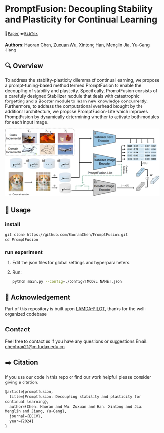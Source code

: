 # PromptFusion: Decoupling Stability and Plasticity for Continual Learning

 :bookmark_tabs:[`Paper`](https://arxiv.org/abs/2303.07223) 
 :black_nib:[`BibTex`](#black_nib-citation) 

**Authors**: Haoran Chen, [Zuxuan Wu](https://zxwu.azurewebsites.net/), Xintong Han, Menglin Jia, Yu-Gang Jiang

## :mag: Overview
To address the stability-plasticity dilemma of continual learning, we propose a prompt-tuning-based method termed PromptFusion to enable the decoupling of stability and plasticity. Specifically, PromptFusion consists of a carefully designed Stabilizer module that deals with catastrophic forgetting and a Booster module to learn new knowledge concurrently. Furthermore, to address the computational overhead brought by the additional architecture, we propose PromptFusion-Lite which improves PromptFusion by dynamically determining whether to activate both modules for each input image.
<p align="center">
<img src="overview/framework.png" width="720px"/>  
<be>
</p>

## :wrench: Usage
### install
``` shell
git clone https://github.com/HaoranChen/PromptFusion.git
cd PromptFusion
```
### run experiment
1. Edit the json files for global settings and hyperparameters.
2. Run:
   
    ```bash
    python main.py --config=./config/[MODEL NAME].json
    ```

## :clap: Acknowledgement
Part of this repository is built upon [LAMDA-PILOT](https://github.com/sun-hailong/LAMDA-PILOT), thanks for the well-organized codebase.

## Contact
Feel free to contact us if you have any questions or suggestions 
Email: chenhran21@m.fudan.edu.cn

## :black_nib: Citation
If you use our code in this repo or find our work helpful, please consider giving a citation:

```
@article{promptfusion,
  title={Promptfusion: Decoupling stability and plasticity for continual learning},
  author={Chen, Haoran and Wu, Zuxuan and Han, Xintong and Jia, Menglin and Jiang, Yu-Gang},
  journal={ECCV},
  year={2024}
}
```
